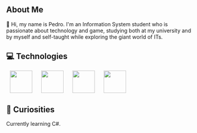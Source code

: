 ## About Me

👋 Hi, my name is Pedro. I'm an Information System student who is passionate about technology and game, studying both at my university and by myself and self-taught while exploring the giant world of ITs.

## 💻 Technologies

<p>
<img src="https://cdn.jsdelivr.net/gh/devicons/devicon@latest/icons/react/react-original.svg" width="60" height="60" hspace="10"/>
<img src="https://cdn.jsdelivr.net/gh/devicons/devicon@latest/icons/tailwindcss/tailwindcss-original.svg" width="60" hspace="10"/>
<img src="https://cdn.jsdelivr.net/gh/devicons/devicon@latest/icons/typescript/typescript-original.svg" width="60" height="60" hspace="10""/>
<img src="https://cdn.jsdelivr.net/gh/devicons/devicon@latest/icons/javascript/javascript-original.svg" width="60" height="60" hspace="10"/>
</p>


## 🧐 Curiosities

Currently learning C#.
